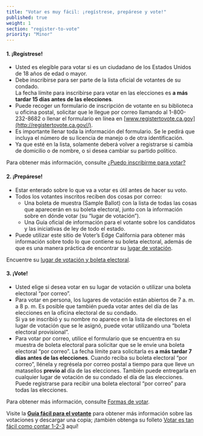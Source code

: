 ```yaml
---
title: "Votar es muy fácil: ¡regístrese, prepárese y vote!"
published: true
weight: 1
section: "register-to-vote"
priority: "Minor"
---
```



#### 1. ¡Regístrese!

- Usted es elegible para votar si es un ciudadano de los Estados Unidos de 18 años de edad o mayor.
- Debe inscribirse para ser parte de la lista oficial de votantes de su condado.  
  La fecha límite para inscribirse para votar en las elecciones es **a más tardar 15 días antes de las elecciones**.
- Puede recoger un formulario de inscripción de votante en su biblioteca u oficina postal, solicitar que le llegue por correo llamando al 1-800-232-8682 o llenar el formulario en línea en [www.registertovote.ca.gov](http://registertovote.ca.gov//).
- Es importante llenar toda la información del formulario. Se le pedirá que incluya el número de su licencia de manejo o de otra identificación.
- Ya que esté en la lista, solamente deberá volver a registrarse si cambia de domicilio o de nombre, o si desea cambiar su partido político.  

Para obtener más información, consulte [¿Puedo inscribirme para votar?](#menu-item-¿puedo-inscribirme-para-votar)

#### 2. ¡Prepárese!

- Estar enterado sobre lo que va a votar es útil antes de hacer su voto.
- Todos los votantes inscritos reciben dos cosas por correo:  
    - Una boleta de muestra (Sample Ballot) con la lista de todas las cosas que aparecerán en su boleta electoral, junto con la información sobre en dónde votar (su “lugar de votación”).  
    - Una Guía oficial de información para el votante sobre los candidatos y las iniciativas de ley de todo el estado.  
- Puede utilizar este sitio de Voter’s Edge California para obtener más información sobre todo lo que contiene su boleta electoral, además de que es una manera práctica de encontrar su [lugar de votación](#section-my-polling-place).  

Encuentre su [lugar de votación y boleta electoral](#section-my-polling-place).

#### 3. ¡Vote!

- Usted elige si desea votar en su lugar de votación o utilizar una boleta electoral “por correo”.
- Para votar en persona, los lugares de votación están abiertos de 7 a. m. a 8 p. m.  Es posible que también pueda votar antes del día de las elecciones en la oficina electoral de su condado.  
	Si ya se inscribió y su nombre no aparece en la lista de electores en el lugar de votación que se le asignó, puede votar utilizando una “boleta electoral provisional”.
- Para votar por correo, utilice el formulario que se encuentra en su muestra de boleta electoral para solicitar que se le envíe una boleta electoral “por correo”.  La fecha límite para solicitarla es **a más tardar 7 días antes de las elecciones**.  Cuando reciba su boleta electoral “por correo”, llénela y regrésela por correo postal a tiempo para que lleve un matasellos **previo al** día de las elecciones.  También puede entregarla en cualquier lugar de votación de su condado el día de las elecciones.  Puede registrarse para recibir una boleta electoral “por correo” para todas las elecciones.

Para obtener más información, consulte [Formas de votar](#section-ways-to-vote).

Visite la **[Guía fácil para el votante](http://www.easyvoterguide.org/)** para obtener más información sobre las votaciones y descargar una copia; ¡también obtenga su folleto [Votar es tan fácil como contar 1-2-3](http://www.easyvoterguide.org/wp-content/uploads/2010/09/Voting1-2-3-June2016.pdf) aquí!  
